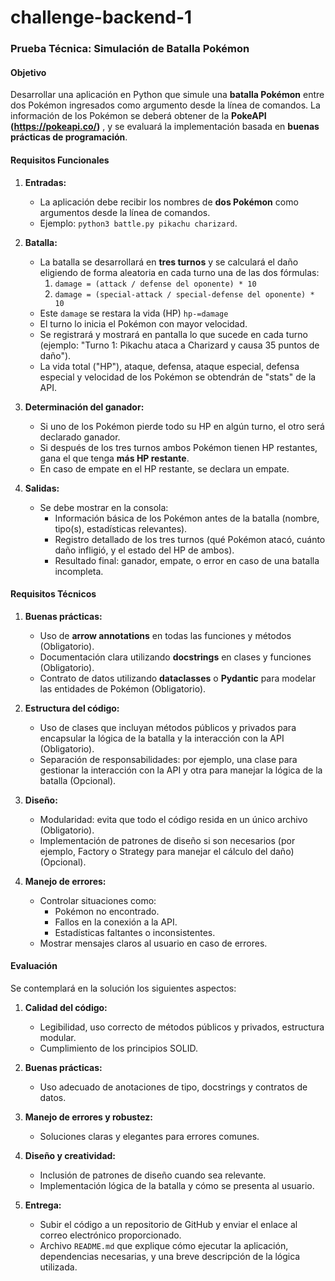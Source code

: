 # challenge-backend-1

### Prueba Técnica: Simulación de Batalla Pokémon

#### Objetivo
Desarrollar una aplicación en Python que simule una **batalla Pokémon** entre dos Pokémon ingresados como argumento desde la línea de comandos. La información de los Pokémon se deberá obtener de la **PokeAPI (https://pokeapi.co/)** , y se evaluará la implementación basada en **buenas prácticas de programación**.

#### Requisitos Funcionales
1. **Entradas:**
   - La aplicación debe recibir los nombres de **dos Pokémon** como argumentos desde la línea de comandos.
   - Ejemplo: `python3 battle.py pikachu charizard`.

2. **Batalla:**
   - La batalla se desarrollará en **tres turnos** y se calculará el daño eligiendo de forma aleatoria en cada turno una de las dos fórmulas:
     1. `damage = (attack / defense del oponente) * 10`
     2. `damage = (special-attack / special-defense del oponente) * 10`
   - Este `damage` se restara la vida (HP) `hp-=damage`
   - El turno lo inicia el Pokémon con mayor velocidad.
   - Se registrará y mostrará en pantalla lo que sucede en cada turno (ejemplo: "Turno 1: Pikachu ataca a Charizard y causa 35 puntos de daño").
   - La vida total ("HP"), ataque, defensa, ataque especial, defensa especial y velocidad de los Pokémon se obtendrán de "stats" de la API.

3. **Determinación del ganador:**
   - Si uno de los Pokémon pierde todo su HP en algún turno, el otro será declarado ganador.
   - Si después de los tres turnos ambos Pokémon tienen HP restantes, gana el que tenga **más HP restante**.
   - En caso de empate en el HP restante, se declara un empate.

4. **Salidas:**
   - Se debe mostrar en la consola:
     - Información básica de los Pokémon antes de la batalla (nombre, tipo(s), estadísticas relevantes).
     - Registro detallado de los tres turnos (qué Pokémon atacó, cuánto daño infligió, y el estado del HP de ambos).
     - Resultado final: ganador, empate, o error en caso de una batalla incompleta.

#### Requisitos Técnicos
1. **Buenas prácticas:**
   - Uso de **arrow annotations** en todas las funciones y métodos (Obligatorio).
   - Documentación clara utilizando **docstrings** en clases y funciones (Obligatorio).
   - Contrato de datos utilizando **dataclasses** o **Pydantic** para modelar las entidades de Pokémon (Obligatorio).

2. **Estructura del código:**
   - Uso de clases que incluyan métodos públicos y privados para encapsular la lógica de la batalla y la interacción con la API (Obligatorio).
   - Separación de responsabilidades: por ejemplo, una clase para gestionar la interacción con la API y otra para manejar la lógica de la batalla (Opcional).

3. **Diseño:**
   - Modularidad: evita que todo el código resida en un único archivo (Obligatorio).
   - Implementación de patrones de diseño si son necesarios (por ejemplo, Factory o Strategy para manejar el cálculo del daño) (Opcional).

4. **Manejo de errores:**
   - Controlar situaciones como:
     - Pokémon no encontrado.
     - Fallos en la conexión a la API.
     - Estadísticas faltantes o inconsistentes.
   - Mostrar mensajes claros al usuario en caso de errores.


#### Evaluación
Se contemplará en la solución los siguientes aspectos:
1. **Calidad del código:**
   - Legibilidad, uso correcto de métodos públicos y privados, estructura modular.
   - Cumplimiento de los principios SOLID.

2. **Buenas prácticas:**
   - Uso adecuado de anotaciones de tipo, docstrings y contratos de datos.

3. **Manejo de errores y robustez:**
   - Soluciones claras y elegantes para errores comunes.

4. **Diseño y creatividad:**
   - Inclusión de patrones de diseño cuando sea relevante.
   - Implementación lógica de la batalla y cómo se presenta al usuario.

5. **Entrega:**
   - Subir el código a un repositorio de GitHub y enviar el enlace al correo electrónico proporcionado.
   - Archivo `README.md` que explique cómo ejecutar la aplicación, dependencias necesarias, y una breve descripción de la lógica utilizada.

